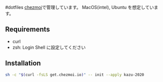 #dotfiles
[chezmoi](https://www.chezmoi.io/)で管理しています。
MacOS(intel), Ubuntu を想定しています。

## Requirements
-  curl
-  zsh: Login Shell に設定してください


## Installation
```sh
sh -c "$(curl -fsLS get.chezmoi.io)" -- init --apply kazu-2020
```

